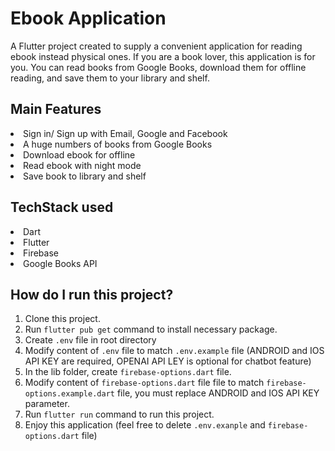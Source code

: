 # Ebook Application

A Flutter project created to supply a convenient application for reading ebook instead physical ones.
If you are a book lover, this application is for you. You can read books from Google Books, download them for offline reading, and save them to your library and shelf.

## Main Features

<li>Sign in/ Sign up with Email, Google and Facebook</li>
<li>A huge numbers of books from Google Books</li>
<li>Download ebook for offline</li>
<li>Read ebook with night mode</li>
<li>Save book to library and shelf</li>

## TechStack used

<li>Dart</li>
<li>Flutter</li>
<li>Firebase</li>
<li>Google Books API</li>

## How do I run this project?

1. Clone this project.
2. Run `flutter pub get` command to install necessary package.
3. Create `.env` file in root directory
4. Modify content of `.env` file to match `.env.example` file (ANDROID and IOS API KEY are required, OPENAI API LEY is optional for chatbot feature)
5. In the lib folder, create `firebase-options.dart` file.
6. Modify content of `firebase-options.dart` file file to match `firebase-options.example.dart` file, you must replace ANDROID and IOS API KEY parameter.
7. Run `flutter run` command to run this project.
8. Enjoy this application (feel free to delete `.env.exanple` and `firebase-options.dart` file)
